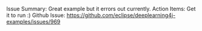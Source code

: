 Issue Summary: Great example but it errors out currently.
Action Items: Get it to run :)
Github Issue: https://github.com/eclipse/deeplearning4j-examples/issues/969
